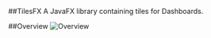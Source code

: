 ##TilesFX
A JavaFX library containing tiles for Dashboards.

##Overview
![Overview](https://dl.dropboxusercontent.com/u/84552/TilesFX.png)
